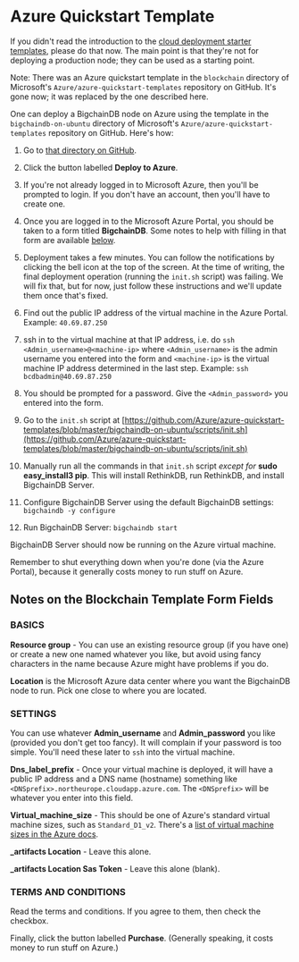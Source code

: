 # Azure Quickstart Template

If you didn't read the introduction to the [cloud deployment starter templates](index.html), please do that now. The main point is that they're not for deploying a production node; they can be used as a starting point.

Note: There was an Azure quickstart template in the `blockchain` directory of Microsoft's `Azure/azure-quickstart-templates` repository on GitHub. It's gone now; it was replaced by the one described here.

One can deploy a BigchainDB node on Azure using the template in the `bigchaindb-on-ubuntu` directory of Microsoft's `Azure/azure-quickstart-templates` repository on GitHub. Here's how:

1. Go to [that directory on GitHub](https://github.com/Azure/azure-quickstart-templates/tree/master/bigchaindb-on-ubuntu).

1. Click the button labelled **Deploy to Azure**.

1. If you're not already logged in to Microsoft Azure, then you'll be prompted to login. If you don't have an account, then you'll have to create one.

1. Once you are logged in to the Microsoft Azure Portal, you should be taken to a form titled **BigchainDB**. Some notes to help with filling in that form are available [below](azure-quickstart-template.html#notes-on-the-blockchain-template-form-fields).

1. Deployment takes a few minutes. You can follow the notifications by clicking the bell icon at the top of the screen. At the time of writing, the final deployment operation (running the `init.sh` script) was failing. We will fix that, but for now, just follow these instructions and we'll update them once that's fixed.

1. Find out the public IP address of the virtual machine in the Azure Portal. Example: `40.69.87.250`

1. ssh in to the virtual machine at that IP address, i.e. do `ssh <Admin_username>@<machine-ip>` where `<Admin_username>` is the admin username you entered into the form and `<machine-ip>` is the virtual machine IP address determined in the last step. Example: `ssh bcdbadmin@40.69.87.250`

1. You should be prompted for a password. Give the `<Admin_password>` you entered into the form.

1. Go to the `init.sh` script at [https://github.com/Azure/azure-quickstart-templates/blob/master/bigchaindb-on-ubuntu/scripts/init.sh](https://github.com/Azure/azure-quickstart-templates/blob/master/bigchaindb-on-ubuntu/scripts/init.sh)

1. Manually run all the commands in that `init.sh` script *except for* **sudo easy_install3 pip**. This will install RethinkDB, run RethinkDB, and install BigchainDB Server.

1. Configure BigchainDB Server using the default BigchainDB settings: `bigchaindb -y configure`

1. Run BigchainDB Server: `bigchaindb start`

BigchainDB Server should now be running on the Azure virtual machine.

Remember to shut everything down when you're done (via the Azure Portal), because it generally costs money to run stuff on Azure.


## Notes on the Blockchain Template Form Fields

### BASICS

**Resource group** - You can use an existing resource group (if you have one) or create a new one named whatever you like, but avoid using fancy characters in the name because Azure might have problems if you do.

**Location** is the Microsoft Azure data center where you want the BigchainDB node to run. Pick one close to where you are located.

### SETTINGS

You can use whatever **Admin\_username** and **Admin\_password** you like (provided you don't get too fancy). It will complain if your password is too simple. You'll need these later to `ssh` into the virtual machine.

**Dns\_label\_prefix** - Once your virtual machine is deployed, it will have a public IP address and a DNS name (hostname) something like `<DNSprefix>.northeurope.cloudapp.azure.com`. The `<DNSprefix>` will be whatever you enter into this field.

**Virtual\_machine\_size** - This should be one of Azure's standard virtual machine sizes, such as `Standard_D1_v2`. There's a [list of virtual machine sizes in the Azure docs](https://docs.microsoft.com/en-us/azure/virtual-machines/virtual-machines-windows-sizes?toc=%2fazure%2fvirtual-machines%2fwindows%2ftoc.json).

**\_artifacts Location** - Leave this alone.

**\_artifacts Location Sas Token** - Leave this alone (blank).

### TERMS AND CONDITIONS

Read the terms and conditions. If you agree to them, then check the checkbox.

Finally, click the button labelled **Purchase**. (Generally speaking, it costs money to run stuff on Azure.)
